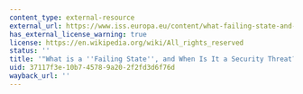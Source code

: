 ```yaml
---
content_type: external-resource
external_url: https://www.iss.europa.eu/content/what-failing-state-and-when-it-security-threat
has_external_license_warning: true
license: https://en.wikipedia.org/wiki/All_rights_reserved
status: ''
title: '"What is a ''Failing State'', and When Is It a Security Threat?" (PDF)'
uid: 37117f3e-10b7-4578-9a20-2f2fd3d6f76d
wayback_url: ''
---
```

